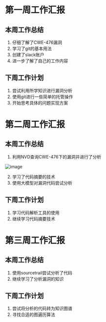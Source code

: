 # 第一周工作汇报
## 本周工作总结
1. 仔细了解了CWE-476漏洞
2. 学习了git的基本用法
3. 创建了slack账户
4. 进一步了解了自己的工作内容
## 下周工作计划
1. 尝试利用所学知识进行漏洞分析
2. 使用git进行一些简单的托管操作
3. 开始思考具体的问题实现方案


# 第二周工作汇报
## 本周工作总结
1. 利用NVD查询CWE-476下的漏洞并进行了分析
   
![image](https://github.com/DM-1C0N/A-security-related-code-flow-extraction-system-based-on-knowledge-graphs/assets/121347600/ae05a68b-a1a6-4895-952f-75c41baf1524)

2. 学习了代码摘要的技术
3. 使用大模型对漏洞代码尝试分析
## 下周工作计划
1. 学习代码解析工具的使用
2. 继续学习代码摘要技术


# 第三周工作汇报
## 本周工作总结
1. 使用sourcetrail尝试分析了代码
2. 继续学习了分析漏洞的知识
## 下周工作计划
1. 尝试将分析的代码转为知识图谱
2. 寻找合适的图遍历算法
